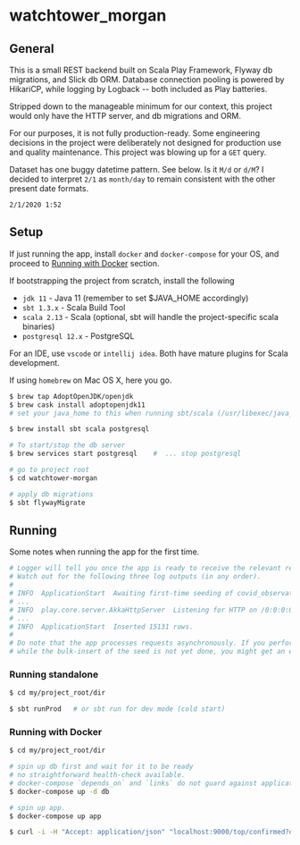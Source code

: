 # watchtower_morgan

## General

This is a small REST backend built on Scala Play Framework, Flyway db migrations, and Slick db ORM. Database connection pooling is powered by HikariCP, while logging by Logback -- both included as Play batteries.

Stripped down to the manageable minimum for our context, this project would only have the HTTP server, and db migrations and ORM.

For our purposes, it is not fully production-ready. Some engineering decisions in the project were deliberately not designed for production use and quality maintenance. This project was blowing up for a `GET` query.

Dataset has one buggy datetime pattern. See below. Is it `M/d` or `d/M`? I decided to interpret `2/1` as `month/day` to remain consistent with the other present date formats.
```
2/1/2020 1:52
```

## Setup
If just running the app, install `docker` and `docker-compose` for your OS, and proceed to [Running with Docker](#running-with-docker) section.

If bootstrapping the project from scratch, install the following
* `jdk 11` - Java 11 (remember to set $JAVA_HOME accordingly)
* `sbt 1.3.x` - Scala Build Tool
* `scala 2.13` - Scala (optional, sbt will handle the project-specific scala binaries)
* `postgresql 12.x` - PostgreSQL

For an IDE, use `vscode` or `intellij idea`. Both have mature plugins for Scala development.

If using `homebrew` on Mac OS X, here you go.
```bash
$ brew tap AdoptOpenJDK/openjdk
$ brew cask install adoptopenjdk11
# set your java_home to this when running sbt/scala (/usr/libexec/java_home)

$ brew install sbt scala postgresql

# To start/stop the db server
$ brew services start postgresql    #  ... stop postgresql

# go to project root
$ cd watchtower-morgan

# apply db migrations
$ sbt flywayMigrate
```

## Running
Some notes when running the app for the first time.
```bash
# Logger will tell you once the app is ready to receive the relevant requests.
# Watch out for the following three log outputs (in any order).
#
# INFO  ApplicationStart  Awaiting first-time seeding of covid_observations table.
# ...
# INFO  play.core.server.AkkaHttpServer  Listening for HTTP on /0:0:0:0:0:0:0:0:9000
# ...
# INFO  ApplicationStart  Inserted 15131 rows.
#
# Do note that the app processes requests asynchronously. If you perform the test GET request
# while the bulk-insert of the seed is not yet done, you might get an empty response body.
```

### Running standalone
```bash
$ cd my/project_root/dir

$ sbt runProd   # or sbt run for dev mode (cold start)
```


### Running with Docker
```bash
$ cd my/project_root/dir

# spin up db first and wait for it to be ready
# no straightforward health-check available.
# docker-compose `depends_on` and `links` do not guard against application-level boot
$ docker-compose up -d db

# spin up app.
$ docker-compose up app

$ curl -i -H "Accept: application/json" "localhost:9000/top/confirmed?observation_date=2020-02-01&max_results=10" 
```
